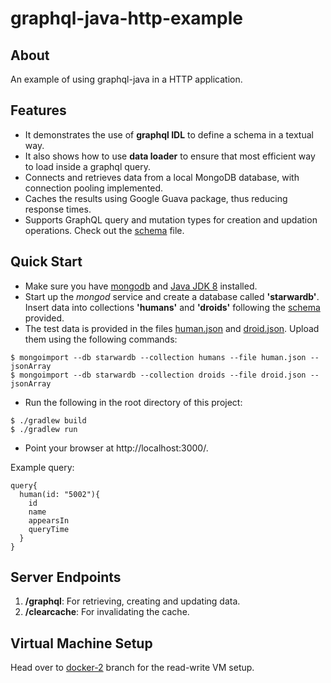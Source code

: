 # graphql-java-http-example

## About
An example of using graphql-java in a HTTP application.

## Features
* It demonstrates the use of **graphql IDL** to define a schema in a textual way.
* It also shows how to use **data loader** to ensure that most efficient way to load
inside a graphql query.
* Connects and retrieves data from a local MongoDB database, with connection pooling implemented.
* Caches the results using Google Guava package, thus reducing response times.
* Supports GraphQL query and mutation types for creation and updation operations. Check out the [schema](https://github.com/under-control-software/graphql-java-http-example/blob/master/src/main/resources/starWarsSchemaAnnotated.graphqls) file.

## Quick Start

* Make sure you have [mongodb](https://www.mongodb.com/docs/manual/installation/) and [Java JDK 8](https://www.oracle.com/java/technologies/downloads/#:~:text=Java%20SE%20subscribers%20have%20more%20choices) installed.
* Start up the *mongod* service and create a database called **'starwardb'**. Insert data into collections **'humans'** and **'droids'** following the [schema](https://github.com/under-control-software/graphql-java-http-example/blob/master/src/main/resources/starWarsSchemaAnnotated.graphqls) provided.
* The test data is provided in the files [human.json](https://github.com/under-control-software/StarWarsDataGeneratorUtil/blob/main/human.json) and [droid.json](https://github.com/under-control-software/StarWarsDataGeneratorUtil/blob/main/droid.json). Upload them using the following commands:
```
$ mongoimport --db starwardb --collection humans --file human.json --jsonArray
$ mongoimport --db starwardb --collection droids --file droid.json --jsonArray
```
* Run the following in the root directory of this project:
```
$ ./gradlew build
$ ./gradlew run
```
* Point your browser at http://localhost:3000/.
    
Example query:
```
query{
  human(id: "5002"){
    id
    name
    appearsIn
    queryTime
  }
}
```

## Server Endpoints
1. **/graphql**: For retrieving, creating and updating data.
2. **/clearcache**: For invalidating the cache.

## Virtual Machine Setup
Head over to [docker-2](https://github.com/under-control-software/graphql-java-http-example/tree/docker-2) branch for the read-write VM setup.

